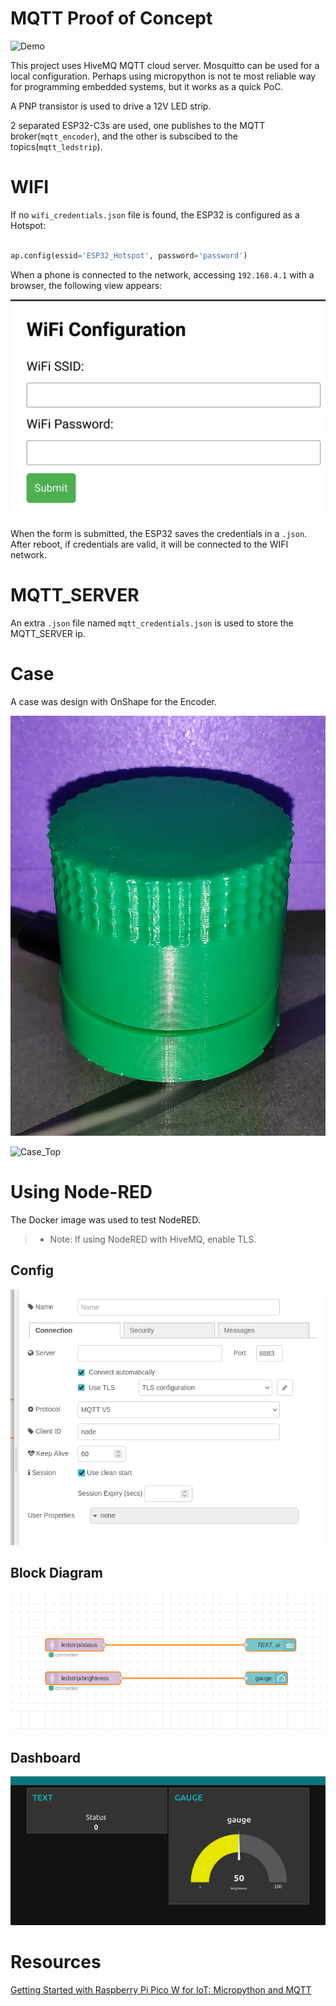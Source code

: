 # MQTT Proof of Concept

![Demo](img/Demo.gif)

This project uses HiveMQ MQTT cloud server. Mosquitto can be used for a local configuration. 
Perhaps using micropython is not te most reliable way for programming embedded systems, but it works as a quick PoC.

A PNP transistor is used to drive a 12V LED strip.

2 separated ESP32-C3s are used, one publishes to the MQTT broker(`mqtt_encoder`), and the other is subscibed to the topics(`mqtt_ledstrip`).

# WIFI
If no `wifi_credentials.json` file is found, the ESP32 is configured as a Hotspot:

```python

ap.config(essid='ESP32_Hotspot', password='password')

```

When a phone is connected to the network, accessing `192.168.4.1` with a browser, the following view appears:

![Set_WIFI](img/set_wifi.jpg)

When the form is submitted, the ESP32 saves the credentials in a `.json`. After reboot, if credentials are valid, it will be connected to the WIFI network.

# MQTT_SERVER

An extra `.json` file named `mqtt_credentials.json` is used to store the MQTT_SERVER ip. 

# Case

A case was design with OnShape for the Encoder.

![Case_Full](img/casefull.jpg)

![Case_Top](img/casetop.jpg)

# Using Node-RED

The Docker image was used to test NodeRED.

>- Note: If using NodeRED with HiveMQ, enable TLS.

## Config

![NodeRED_Config](img/Config.png)

## Block Diagram

![NodeRED_BLockDiagram](img/BD.png)

## Dashboard

![NodeRED_Dashboard](img/DB.png)


# Resources

[Getting Started with Raspberry Pi Pico W for IoT: Micropython and MQTT](https://www.hivemq.com/article/iot-reading-sensor-data-raspberry-pi-pico-w-micropython-mqtt-node-red/) 